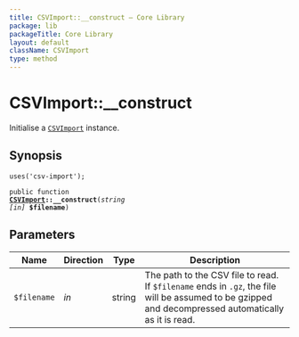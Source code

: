 ```yaml
---
title: CSVImport::__construct — Core Library
package: lib
packageTitle: Core Library
layout: default
className: CSVImport
type: method
---
```


# CSVImport::__construct

Initialise a <code><a href="CSVImport">CSVImport</a></code> instance.

## Synopsis

<code>uses('csv-import');</code>

<code>public function <b><a href="CSVImport">CSVImport</a>::__construct</b>(<i>string</i> <i>[in]</i> <b>$filename</b>)</code>

## Parameters

<table>
  <thead>
    <tr>
      <th>Name</th>
      <th>Direction</th>
      <th>Type</th>
      <th>Description</th>
    </tr>
  </thead>
  <tbody>
    <tr>
      <td><code>$filename</code>
      <td><i>in</i></td>
      <td>string</td>
      <td>
The path to the CSV file to read. If
<code>$filename</code> ends in <code>.gz</code>, the file will be assumed to be
gzipped and decompressed automatically as it is read.
      </td>
    </tr>
  </tbody>
</table>

